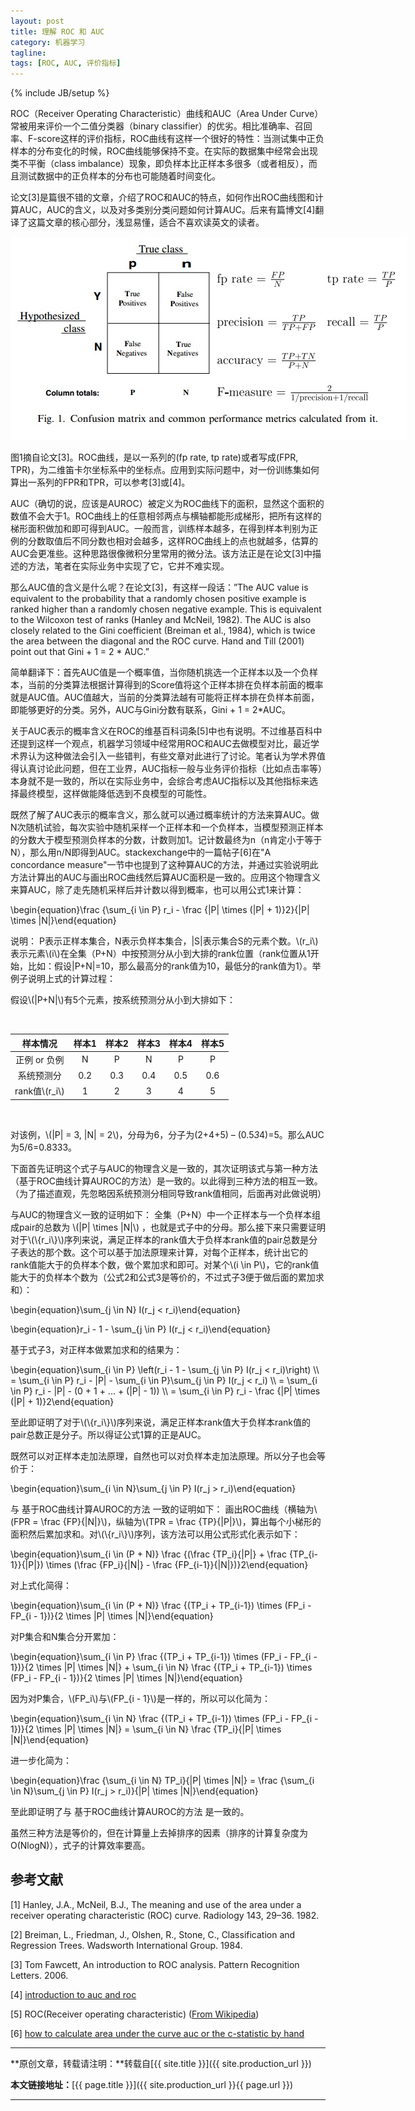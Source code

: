 ```yaml
---
layout: post
title: 理解 ROC 和 AUC
category: 机器学习
tagline: 
tags: [ROC, AUC, 评价指标]
---
```

{% include JB/setup %}

ROC（Receiver Operating Characteristic）曲线和AUC（Area Under Curve）常被用来评价一个二值分类器（binary classifier）的优劣。相比准确率、召回率、F-score这样的评价指标，ROC曲线有这样一个很好的特性：当测试集中正负样本的分布变化的时候，ROC曲线能够保持不变。在实际的数据集中经常会出现类不平衡（class imbalance）现象，即负样本比正样本多很多（或者相反），而且测试数据中的正负样本的分布也可能随着时间变化。

论文[3]是篇很不错的文章，介绍了ROC和AUC的特点，如何作出ROC曲线图和计算AUC，AUC的含义，以及对多类别分类问题如何计算AUC。后来有篇博文[4]翻译了这篇文章的核心部分，浅显易懂，适合不喜欢读英文的读者。

<div align="center">
  <img src="/images/2015-11-20-understanding-ROC-and-AUC-figure1.jpg" style="max-width:634px; text-align:center" alt=""/>
</div>

图1摘自论文[3]。ROC曲线，是以一系列的(fp rate, tp rate)或者写成(FPR, TPR)，为二维笛卡尔坐标系中的坐标点。应用到实际问题中，对一份训练集如何算出一系列的FPR和TPR，可以参考[3]或[4]。

AUC（确切的说，应该是AUROC）被定义为ROC曲线下的面积，显然这个面积的数值不会大于1。ROC曲线上的任意相邻两点与横轴都能形成梯形，把所有这样的梯形面积做加和即可得到AUC。一般而言，训练样本越多，在得到样本判别为正例的分数取值后不同分数也相对会越多，这样ROC曲线上的点也就越多，估算的AUC会更准些。这种思路很像微积分里常用的微分法。该方法正是在论文[3]中描述的方法，笔者在实际业务中实现了它，它并不难实现。

那么AUC值的含义是什么呢？在论文[3]，有这样一段话：”The AUC value is equivalent to the probability that a randomly chosen positive example is ranked higher than a randomly chosen negative example. This is equivalent to the Wilcoxon test of ranks (Hanley and McNeil, 1982). The AUC is also closely related to the Gini coefficient (Breiman et al., 1984), which is twice the area between the diagonal and the ROC curve. Hand and Till (2001) point out that Gini + 1 = 2 * AUC.”

简单翻译下：首先AUC值是一个概率值，当你随机挑选一个正样本以及一个负样本，当前的分类算法根据计算得到的Score值将这个正样本排在负样本前面的概率就是AUC值。AUC值越大，当前的分类算法越有可能将正样本排在负样本前面，即能够更好的分类。另外，AUC与Gini分数有联系，Gini + 1 = 2*AUC。

关于AUC表示的概率含义在ROC的维基百科词条[5]中也有说明。不过维基百科中还提到这样一个观点，机器学习领域中经常用ROC和AUC去做模型对比，最近学术界认为这种做法会引入一些错判，有些文章对此进行了讨论。笔者认为学术界值得认真讨论此问题，但在工业界，AUC指标一般与业务评价指标（比如点击率等）本身就不是一致的，所以在实际业务中，会综合考虑AUC指标以及其他指标来选择最终模型，这样做能降低选到不良模型的可能性。

既然了解了AUC表示的概率含义，那么就可以通过概率统计的方法来算AUC。做N次随机试验，每次实验中随机采样一个正样本和一个负样本，当模型预测正样本的分数大于模型预测负样本的分数，计数则加1。记计数最终为n（n肯定小于等于N），那么用n/N即得到AUC。stackexchange中的一篇帖子[6]在"A concordance measure"一节中也提到了这种算AUC的方法，并通过实验说明此方法计算出的AUC与画出ROC曲线然后算AUC面积是一致的。应用这个物理含义来算AUC，除了走先随机采样后并计数以得到概率，也可以用公式1来计算：

\begin{equation}\frac {\sum_{i \in P} r_i - \frac {\|P\| \times (\|P\| + 1)}2}{\|P\| \times \|N\|}\end{equation}

说明：
P表示正样本集合，N表示负样本集合，|S|表示集合S的元素个数。\\(r_i\\)表示元素\\(i\\)在全集（P+N）中按预测分从小到大排的rank位置（rank位置从1开始，比如：假设|P+N|=10，那么最高分的rank值为10，最低分的rank值为1）。举例子说明上式的计算过程：

假设\\(\|P+N\|\\)有5个元素，按系统预测分从小到大排如下：

<br/>

|     样本情况    | 样本1 | 样本2 | 样本3 | 样本4 | 样本5 |
| :-------------: |:-----:|:-----:|:-----:|:-----:|:-----:|
|  正例 or 负例   |   N   |   P   |   N   |   P   |   P   |
|   系统预测分    |  0.2  |  0.3  |  0.4  |  0.5  |  0.6  |
| rank值\\(r_i\\) |   1   |   2   |   3   |   4   |   5   |

<br/>

对该例，\\(\|P\| = 3, \|N\| = 2\\)，分母为6，分子为(2+4+5) – (0.5*3*4)=5。那么AUC为5/6=0.8333。

下面首先证明这个式子与AUC的物理含义是一致的，其次证明该式与第一种方法（基于ROC曲线计算AUROC的方法）是一致的。以此得到三种方法的相互一致。（为了描述直观，先忽略因系统预测分相同导致rank值相同，后面再对此做说明）

与AUC的物理含义一致的证明如下：
全集（P+N）中一个正样本与一个负样本组成pair的总数为 \\(|P| \times |N|\\) ，也就是式子中的分母。那么接下来只需要证明对于\\(\\{r_i\\}\\)序列来说，满足正样本的rank值大于负样本rank值的pair总数是分子表达的那个数。这个可以基于加法原理来计算，对每个正样本，统计出它的rank值能大于的负样本个数，做个累加求和即可。对某个\\(i \in P\\)，它的rank值能大于的负样本个数为（公式2和公式3是等价的，不过式子3便于做后面的累加求和）：

\begin{equation}\sum_{j \in N} I(r_j < r_i)\end{equation}

\begin{equation}r_i - 1 - \sum_{j \in P} I(r_j < r_i)\end{equation}

基于式子3，对正样本做累加求和的结果为：

\begin{equation}\sum_{i \in P} \left(r_i - 1 - \sum_{j \in P} I(r_j < r_i)\right) \\\ = \sum_{i \in P} r_i - \|P\| - \sum_{i \in P}\sum_{j \in P} I(r_j < r_i) \\\ = \sum_{i \in P} r_i - \|P\| - (0 + 1 + ... + (\|P\| - 1)) \\\ = \sum_{i \in P} r_i - \frac {\|P\| \times (\|P\| + 1)}2\end{equation}

至此即证明了对于\\(\\{r_i\\}\\)序列来说，满足正样本rank值大于负样本rank值的pair总数正是分子。所以得证公式1算的正是AUC。

既然可以对正样本走加法原理，自然也可以对负样本走加法原理。所以分子也会等价于：

\begin{equation}\sum_{i \in N}\sum_{j \in P} I(r_j > r_i)\end{equation}

与 基于ROC曲线计算AUROC的方法 一致的证明如下：
画出ROC曲线（横轴为\\(FPR = \frac {FP}{\|N\|}\\)，纵轴为\\(TPR = \frac {TP}{\|P\|}\\)，算出每个小梯形的面积然后累加求和。对\\(\\{r_i\\}\\)序列，该方法可以用公式形式化表示如下：

\begin{equation}\sum_{i \in (P + N)} \frac {(\frac {TP_i}{\|P\|} + \frac {TP_{i-1}}{\|P\|}) \times (\frac {FP_i}{\|N\|} - \frac {FP_{i-1}}{\|N\|})}2\end{equation}

对上式化简得：

\begin{equation}\sum_{i \in (P + N)} \frac {(TP_i + TP_{i-1}) \times (FP_i - FP_{i - 1})}{2 \times \|P\| \times \|N\|}\end{equation}

对P集合和N集合分开累加：

\begin{equation}\sum_{i \in P} \frac {(TP_i + TP_{i-1}) \times (FP_i - FP_{i - 1})}{2 \times \|P\| \times \|N\|} + \sum_{i \in N} \frac {(TP_i + TP_{i-1}) \times (FP_i - FP_{i - 1})}{2 \times \|P\| \times \|N\|}\end{equation}

因为对P集合，\\(FP_i\\)与\\(FP_{i - 1}\\)是一样的，所以可以化简为：

\begin{equation}\sum_{i \in N} \frac {(TP_i + TP_{i-1}) \times (FP_i - FP_{i - 1})}{2 \times \|P\| \times \|N\|} = \sum_{i \in N} \frac {TP_i}{\|P\| \times \|N\|}\end{equation}

进一步化简为：

\begin{equation}\frac {\sum_{i \in N} TP_i}{\|P\| \times \|N\|} = \frac {\sum_{i \in N}\sum_{j \in P} I(r_j > r_i)}{\|P\| \times \|N\|}\end{equation}


至此即证明了与 基于ROC曲线计算AUROC的方法 是一致的。

虽然三种方法是等价的，但在计算量上去掉排序的因素（排序的计算复杂度为O(NlogN)），式子的计算效率要高。


## 参考文献

[1] Hanley, J.A., McNeil, B.J., The meaning and use of the area under a receiver operating characteristic (ROC) curve. Radiology 143, 29–36. 1982.

[2] Breiman, L., Friedman, J., Olshen, R., Stone, C., Classification and Regression Trees. Wadsworth International Group. 1984.

[3] Tom Fawcett, An introduction to ROC analysis. Pattern Recognition Letters. 2006.

[4] [introduction to auc and roc](http://alexkong.net/2013/06/introduction-to-auc-and-roc/)

[5] ROC(Receiver operating characteristic) ([From Wikipedia](https://en.wikipedia.org/wiki/Receiver_operating_characteristic))

[6] [how to calculate area under the curve auc or the c-statistic by hand](http://stats.stackexchange.com/questions/145566/how-to-calculate-area-under-the-curve-auc-or-the-c-statistic-by-hand)

* * *

**原创文章，转载请注明：**转载自[{{ site.title }}]({{ site.production_url }})

**本文链接地址：**[{{ page.title }}]({{ site.production_url }}{{ page.url }})

* * *
